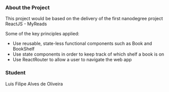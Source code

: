 ### About the Project

This project would be based on the delivery of the first nanodegree project ReactJS - MyReads


Some of the key principles applied:

* Use reusable, state-less functional components such as Book and BookShelf
* Use state components in order to keep track of which shelf a book is on
* Use ReactRouter to allow a user to navigate the web app


### Student
Luis Filipe Alves de Oliveira
